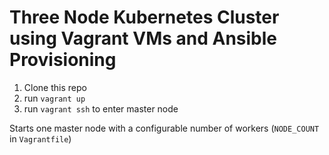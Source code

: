# Three Node Kubernetes Cluster using Vagrant VMs and Ansible Provisioning

1. Clone this repo
2. run `vagrant up`
3. run `vagrant ssh` to enter master node

Starts one master node with a configurable number of workers (`NODE_COUNT` in `Vagrantfile`)
